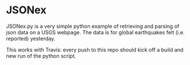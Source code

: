 # JSONex

JSONex.py is a very simple python example of retrieving and parsing of json data on a USGS webpage.
The data is for global earthquakes felt (i.e. reported) yesterday.

This works with Travis: every push to this repo  should kick off a build and new run of the python script.

